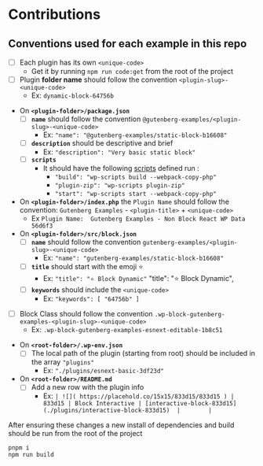 # Contributions

## Conventions used for each example in this repo 

- [ ] Each plugin has its own `<unique-code>` 
    - Get it by running `npm run code:get` from the root of the project
- [ ] Plugin **folder name** should follow the convention `<plugin-slug>-<unique-code>` 
    - Ex: `dynamic-block-64756b`
- On **`<plugin-folder>/package.json`**
    - [ ] **`name`** should follow the convention `@gutenberg-examples/<plugin-slug>-<unique-code>` 
        - Ex: `"name": "@gutenberg-examples/static-block-b16608"`
    - [ ] **`description`** should be descriptive and brief 
        - Ex: `"description": "Very basic static block"`
    - [ ] **`scripts`** 
        - It should have the following [scripts](https://developer.wordpress.org/block-editor/reference-guides/packages/packages-scripts/) defined run :
            - `"build": "wp-scripts build --webpack-copy-php"`
            - `"plugin-zip": "wp-scripts plugin-zip"`
            - `"start": "wp-scripts start --webpack-copy-php"`
- On **`<plugin-folder>/index.php`** the `Plugin Name` should follow the convention: `Gutenberg Examples` - `<plugin-title>` + `<unique-code>`
     - Ex `Plugin Name:  Gutenberg Examples - Non Block React WP Data 56d6f3`
- On **`<plugin-folder>/src/block.json`**
    - [ ] **`name`** should follow the convention `gutenberg-examples/<plugin-slug>-<unique-code>` 
        - Ex: `"name": "gutenberg-examples/static-block-b16608"`
    - [ ] **`title`** should start with the emoji ⭐️
        - Ex: `"title": "⭐️ Block Dynamic"`
    "title": "⭐️ Block Dynamic",
    - [ ] **`keywords`** should include the `<unique-code>`
        - Ex: `"keywords": [ "64756b" ]`    
- [ ] Block Class should follow the convention `.wp-block-gutenberg-examples-<plugin-slug>-<unique-code>`
    - Ex: `.wp-block-gutenberg-examples-esnext-editable-1b8c51`    
- On **`<root-folder>/.wp-env.json`**
    - [ ] The local path of the plugin (starting from root) should be included in the array `"plugins"` 
        - Ex: `"./plugins/esnext-basic-3df23d"`
- On **`<root-folder>/README.md`**
    - [ ] Add a new row with the plugin info
        - Ex: `| ![]( https://placehold.co/15x15/833d15/833d15 ) | 833d15 | Block Interactive | [interactive-block-833d15](./plugins/interactive-block-833d15)  |        |`

After ensuring these changes a new install of dependencies and build should be run from the root of the project

```
pnpm i
npm run build
```
